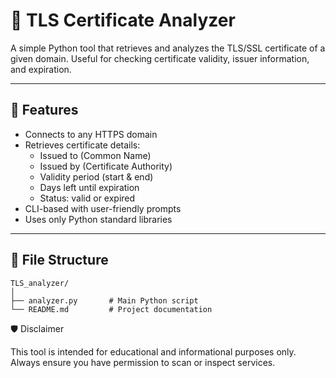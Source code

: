 # 🔐 TLS Certificate Analyzer

A simple Python tool that retrieves and analyzes the TLS/SSL certificate of a given domain. 
Useful for checking certificate validity, issuer information, and expiration.

---

## 🎯 Features

- Connects to any HTTPS domain
- Retrieves certificate details:
  - Issued to (Common Name)
  - Issued by (Certificate Authority)
  - Validity period (start & end)
  - Days left until expiration
  - Status: valid or expired
- CLI-based with user-friendly prompts
- Uses only Python standard libraries

---

## 📁 File Structure

    TLS_analyzer/
    │
    ├── analyzer.py       # Main Python script
    └── README.md         # Project documentation


🛡️ Disclaimer

This tool is intended for educational and informational purposes only. 
Always ensure you have permission to scan or inspect services.
